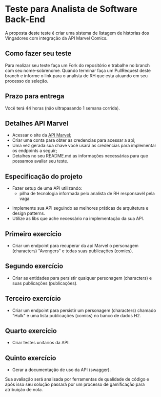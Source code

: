 # Teste para Analista de Software Back-End

A proposta deste teste é criar uma sistema de listagem de historias dos Vingadores com integração da API Marvel Comics. 

## Como fazer seu teste
   Para realizar seu teste faça um Fork do repositório e trabalhe no branch com seu nome-sobrenome. Quando terminar faça um PullRequest deste branch e informe o link para o analista de RH que esta atuando em seu processo de seleção. 
 
## Prazo para entrega
  Você terá 44 horas (não ultrapasando 1 semana corrida).

## Detalhes API Marvel
  - Acessar o site da [API Marvel](https://developer.marvel.com/documentation/getting_started);
  - Criar uma conta para obter as credencias para acessar a api;
  - Uma vez gerada sua chave você usará as credencias para implementar os endpoints a seguir;
  - Detalhes no seu README.md as informações necessárias para que possamos avaliar seu teste.

## Especificação do projeto
  * Fazer setup de uma API utilizando:
    * pilha de tecnologia informada pelo analista de RH responsavél pela vaga
  - Implemente sua API seguindo as melhores práticas de arquitetura e design patterns.
  - Utilize as libs que ache necessário na implementação da sua API.

## Primeiro exercício  

  - Criar um endpoint para recuperar da api Marvel o personagem (characters) "Avengers" e todas suas publicações (comics).
 
## Segundo exercício
  
  - Criar as entidades para persistir qualquer personagem (characters) e suas publicações (publicações).

## Terceiro exercício
 
  - Criar um endpoint para persistir um personagem (characters) chamado "Hulk" e uma lista publicações (comics) no banco de dados H2.

## Quarto exercício

  - Criar testes unitarios da API.
  
## Quinto exercício

  - Gerar a documentação de uso da API (swagger).
  
Sua avaliação será analisada por ferramentas de qualidade de código e após isso seu solução passará por um processo de gamificação para atribuição de nota.